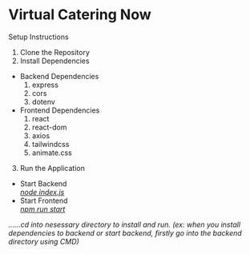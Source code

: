 <h1>Virtual Catering Now</h1>

Setup Instructions
1. Clone the Repository
2. Install Dependencies
<ul>
    <li>Backend Dependencies
        <ol>
            <li>express</li>
            <li>cors</li>
            <li>dotenv</li>
        </ol>
    </li>
    <li>Frontend Dependencies
        <ol>
            <li>react</li>
            <li>react-dom</li>
            <li>axios</li>
            <li>tailwindcss</li>
            <li>animate.css</li>
        </ol>
    </li>
</ul>

3. Run the Application

<ul>
    <li>Start Backend<br>
        <i><u>node index.js</u></i>
    </li>
    <li>Start Frontend<br>
        <i><u>npm run start</u></i>
    </li>
</ul>


<i>......cd into nesessary directory to install and run. (ex: when you install dependencies to backend or start backend, firstly go into the backend directory using CMD)</i>
